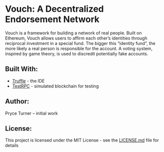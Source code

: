 # Vouch: A Decentralized Endorsement Network
Vouch is a framework for building a network of real people. Built on Ethereum, Vouch allows users to affirm each other’s identities through reciprocal investment in a special fund. The bigger this “identity fund”, the more likely a real person is responsible for the account. A voting system, inspired by game theory, is used to discredit potentially fake accounts.

## Built With: 
* [Truffle](http://truffleframework.com/) - the IDE
* [TestRPC](https://github.com/trufflesuite/ganache-cli) - simulated blockchain for testing

## Author:
Pryce Turner – initial work

## License:
This project is licensed under the MIT License - see the [LICENSE.md](vouch/LICENSE) file for details

